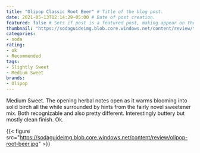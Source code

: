 ```yaml
---
title: "Olipop Classic Root Beer" # Title of the blog post.
date: 2021-05-13T12:14:29-05:00 # Date of post creation.
featured: false # Sets if post is a featured post, making appear on the home page side bar.
thumbnail: "https://sodaguideimg.blob.core.windows.net/content/review/thumbs/olipop-root-beer.jpg" # Sets thumbnail image appearing inside card on homepage.
categories:
- soda
rating:
- ok
- Recommended
tags:
- Slightly Sweet
- Medium Sweet
brands:
- Olipop
---
```


Medium Sweet. The opening herbal notes open as it warms blooming into solid birch all the while surrounded by hints from the fairly novel sweetener mix. Both recognizable and also pretty different. Interestingly buttery but mostly clean finish. Ok.

{{< figure src="https://sodaguideimg.blob.core.windows.net/content/review/olipop-root-beer.jpg" >}}